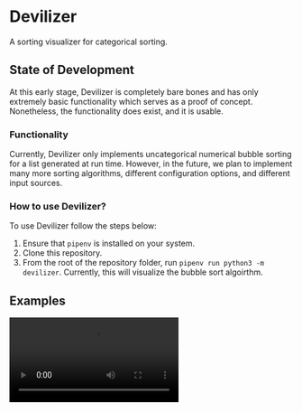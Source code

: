 # Devilizer

A sorting visualizer for categorical sorting.

## State of Development

At this early stage, Devilizer is completely bare bones and has only extremely basic functionality which serves as a proof of concept. Nonetheless, the functionality does exist, and it is usable.

### Functionality

Currently, Devilizer only implements uncategorical numerical bubble sorting for a list generated at run time. However, in the future, we plan to implement many more sorting algorithms, different configuration options, and different input sources.

### How to use Devilizer?

To use Devilizer follow the steps below:

1. Ensure that `pipenv` is installed on your system.
2. Clone this repository.
3. From the root of the repository folder, run `pipenv run python3 -m devilizer`.
   Currently, this will visualize the bubble sort algoirthm.

## Examples

![example](media/example.mp4)
